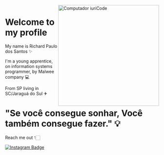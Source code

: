 <img src="https://media.discordapp.net/attachments/538424091204517898/953806970933084251/Lovepik_com-611695488-Desktop_flat_business_computer_png_free_buckle.png?width=623&height=623" min-width="330px" max-width="330px" width="330px" align="right" alt="Computador iuriCode">

# Welcome to my profile

My name is Richard Paulo dos Santos ✨

I'm a young apprentice, on information systems programmer, by Malwee company 💻
 
From SP living in SC/Jaraguá do Sul ✈

# "Se você consegue sonhar, Você também consegue fazer." 💡

Reach me out 👇🏻

[![Instagram Badge](https://img.shields.io/badge/-Instagram-violet?style=flat-square&logo=Instagram&logoColor=white&link=https://www.instagram.com/_richards__/)](https://www.instagram.com/_richards__/) 
